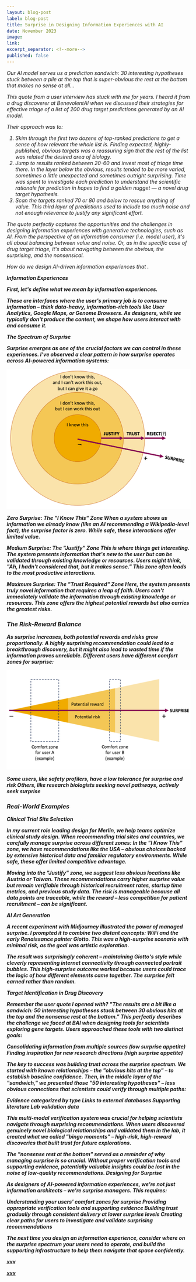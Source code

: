 ```yaml
---
layout: blog-post
label: blog-post
title: Surprise in Designing Information Experiences with AI
date: November 2023
image:
link:
excerpt_separator: <!--more-->
published: false
---
```


<i>Our AI model serves us a prediction sandwich: 30 interesting hypotheses stuck between a pile at the top that is super-obvious the rest at the bottom that makes no sense at all...<i>

This quote from a user interview has stuck with me for years. I heard it from a drug discoverer at BenevolentAI when we discussed their strategies for effective triage of a list of 200 drug target predictions generated by an AI model.

Their approach was to:
1. Skim through the first two dozens of top-ranked predictions to get a sense of how relevant the whole list is. Finding expected, highly-published, obvious targets was a reassuring sign that the rest of the list was related the desired area of biology.
2. Jump to results ranked between 20-60 and invest most of triage time there. In the layer below the obvious, results tended to be more varied, sometimes a little unexpected and sometimes outright surprising. Time was spent to investigate each prediction to understand the scientific rationale for prediction in hopes to find a golden nugget — a novel drug target hypothesis.
3. Scan the targets ranked 70 or 80 and below to rescue anything of value. This third layer of predictions used to include too much noise and not enough relevance to justify any significant effort.

The quote perfectly captures the opportunities and the challenges in designing information experiences with generative technologies, such as AI. From the perspective of an information consumer (i.e. model user), it's all about balancing between value and noise. Or, as in the specific case of drug target triage, it's about navigating between the obvious, the surprising, and the nonsensical.

How do we design AI-driven information experiences that .



<b>Information Experiences<b>

First, let's define what we mean by information experiences.

These are interfaces where the user's primary job is to consume information – think data-heavy, information-rich tools like User Analytics, Google Maps, or Genome Browsers. As designers, while we typically don't produce the content, we shape how users interact with and consume it.





<b>The Spectrum of Surprise<b>

Surprise emerges as one of the crucial factors we can control in these experiences. I've observed a clear pattern in how surprise operates across AI-powered information systems:

![Image](/img/posts/24-11-2023/zones-of-surprise.png)

Zero Surprise: The "I Know This" Zone
When a system shows us information we already know (like an AI recommending a Wikipedia-level fact), the surprise factor is zero. While safe, these interactions offer limited value.

Medium Surprise: The "Justify" Zone
This is where things get interesting. The system presents information that's new to the user but can be validated through existing knowledge or resources. Users might think, "Ah, I hadn't considered that, but it makes sense." This zone often leads to the most productive interactions.

Maximum Surprise: The "Trust Required" Zone
Here, the system presents truly novel information that requires a leap of faith. Users can't immediately validate the information through existing knowledge or resources. This zone offers the highest potential rewards but also carries the greatest risks.





<h3>The Risk-Reward Balance</h3>

As surprise increases, both potential rewards and risks grow proportionally. A highly surprising recommendation could lead to a breakthrough discovery, but it might also lead to wasted time if the information proves unreliable.
Different users have different comfort zones for surprise:

![Image](/img/posts/24-11-2023/risk-reward.png)

Some users, like safety profilers, have a low tolerance for surprise and risk
Others, like research biologists seeking novel pathways, actively seek surprise




<h3>Real-World Examples</h3>

Clinical Trial Site Selection

In my current role leading design for Merlin, we help teams optimize clinical study design. When recommending trial sites and countries, we carefully manage surprise across different zones:
In the "I Know This" zone, we have recommendations like the USA – obvious choices backed by extensive historical data and familiar regulatory environments. While safe, these offer limited competitive advantage.

Moving into the "Justify" zone, we suggest less obvious locations like Austria or Taiwan. These recommendations carry higher surprise value but remain verifiable through historical recruitment rates, startup time metrics, and previous study data. The risk is manageable because all data points are traceable, while the reward – less competition for patient recruitment – can be significant.


AI Art Generation

A recent experiment with Midjourney illustrated the power of managed surprise. I prompted it to combine two distant concepts: WiFi and the early Renaissance painter Giotto. This was a high-surprise scenario with minimal risk, as the goal was artistic exploration.

The result was surprisingly coherent – maintaining Giotto's style while cleverly representing internet connectivity through connected portrait bubbles. This high-surprise outcome worked because users could trace the logic of how different elements came together. The surprise felt earned rather than random.


Target Identification in Drug Discovery

Remember the user quote I opened with? "The results are a bit like a sandwich: 50 interesting hypotheses stuck between 30 obvious hits at the top and the nonsense rest at the bottom." This perfectly describes the challenge we faced at BAI when designing tools for scientists exploring gene targets.
Users approached these tools with two distinct goals:

Consolidating information from multiple sources (low surprise appetite)
Finding inspiration for new research directions (high surprise appetite)

The key to success was building trust across the surprise spectrum. We started with known relationships – the "obvious hits at the top" – to establish baseline confidence. Then, in the middle layer of the "sandwich," we presented those "50 interesting hypotheses" – less obvious connections that scientists could verify through multiple paths:

Evidence categorized by type
Links to external databases
Supporting literature
Lab validation data

This multi-modal verification system was crucial for helping scientists navigate through surprising recommendations. When users discovered genuinely novel biological relationships and validated them in the lab, it created what we called "bingo moments" – high-risk, high-reward discoveries that built trust for future explorations.

The "nonsense rest at the bottom" served as a reminder of why managing surprise is so crucial. Without proper verification tools and supporting evidence, potentially valuable insights could be lost in the noise of low-quality recommendations.
Designing for Surprise



As designers of AI-powered information experiences, we're not just information architects – we're surprise managers. This requires:

Understanding your users' comfort zones for surprise
Providing appropriate verification tools and supporting evidence
Building trust gradually through consistent delivery at lower surprise levels
Creating clear paths for users to investigate and validate surprising recommendations

The next time you design an information experience, consider where on the surprise spectrum your users need to operate, and build the supporting infrastructure to help them navigate that space confidently.








<div class="block-margin media-wrapper">
   xxx
</div>

<!--more-->

[xxx](xxx)
